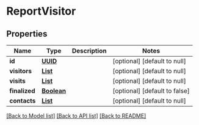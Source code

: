 # ReportVisitor
## Properties

Name | Type | Description | Notes
------------ | ------------- | ------------- | -------------
**id** | [**UUID**](UUID.md) |  | [optional] [default to null]
**visitors** | [**List**](Visitor.md) |  | [optional] [default to null]
**visits** | [**List**](Visit.md) |  | [optional] [default to null]
**finalized** | [**Boolean**](boolean.md) |  | [optional] [default to false]
**contacts** | [**List**](Visitor.md) |  | [optional] [default to null]

[[Back to Model list]](../README.md#documentation-for-models) [[Back to API list]](../README.md#documentation-for-api-endpoints) [[Back to README]](../README.md)


